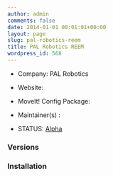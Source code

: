 ```yaml
---
author: admin
comments: false
date: 2014-01-01 00:01:01+00:00
layout: page
slug: pal-robotics-reem
title: PAL Robotics REEM
wordpress_id: 568
---
```



	
  * Company: PAL Robotics

	
  * Website:

	
  * MoveIt! Config Package: 

	
  * Maintainer(s) :

	
  * STATUS: [Alpha](/about/moveit-status/#legend)




### Versions








### Installation






